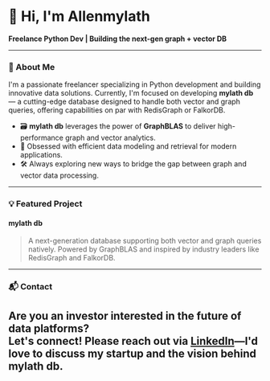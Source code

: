 # 👋 Hi, I'm Allenmylath

**Freelance Python Dev &vert; Building the next-gen graph + vector DB**

---

### 🚀 About Me

I'm a passionate freelancer specializing in Python development and building innovative data solutions. Currently, I'm focused on developing **mylath db** — a cutting-edge database designed to handle both vector and graph queries, offering capabilities on par with RedisGraph or FalkorDB.

- 🗃️ **mylath db** leverages the power of **GraphBLAS** to deliver high-performance graph and vector analytics.
- 🤖 Obsessed with efficient data modeling and retrieval for modern applications.
- 🛠️ Always exploring new ways to bridge the gap between graph and vector data processing.

---

### 💡 Featured Project

#### mylath db
> A next-generation database supporting both vector and graph queries natively. Powered by GraphBLAS and inspired by industry leaders like RedisGraph and FalkorDB.

---

### 📬 Contact
**Are you an investor interested in the future of data platforms?**  
Let's connect! Please reach out via [LinkedIn](https://www.linkedin.com/in/allen-george-56594bbb)—I'd love to discuss my startup and the vision behind mylath db.
---

<!--
Optionally, add fun facts, a GitHub stats card, or a quote here for extra personality!
-->
